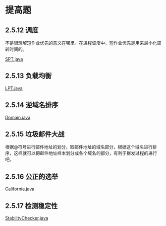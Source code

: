 # 提高题

## 2.5.12 调度

不是很理解短作业优先的意义在哪里。在进程调度中，短作业优先是用来最小化周转时间的。

[SPT.java](https://github.com/Dokyme/algorithms_4th_exercises/blob/master/src/main/java/com/dokyme/alg4/sorting/application/SPT.java)

## 2.5.13 负载均衡

[LPT.java](https://github.com/Dokyme/algorithms_4th_exercises/blob/master/src/main/java/com/dokyme/alg4/sorting/application/LPT.java)

## 2.5.14 逆域名排序

[Domain.java](https://github.com/Dokyme/algorithms_4th_exercises/blob/master/src/main/java/com/dokyme/alg4/sorting/application/Domain.java)

## 2.5.15 垃圾邮件大战

根据@符号进行邮件地址的划分，取邮件地址的域名部分，根据这个域名进行排序，这样就可以把邮件地址样本划分成各个域名的部分，有利于群发过程的进行吧。

## 2.5.16 公正的选举

[California.java](https://github.com/Dokyme/algorithms_4th_exercises/blob/master/src/main/java/com/dokyme/alg4/sorting/application/California.java)

## 2.5.17 检测稳定性

[StabilityChecker.java](https://github.com/Dokyme/algorithms_4th_exercises/blob/master/src/main/java/com/dokyme/alg4/sorting/application/StabilityChecker.java)
